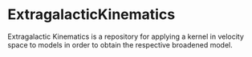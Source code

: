 # ExtragalacticKinematics
Extragalactic Kinematics is a repository for applying a kernel in velocity space to models in order to obtain the respective broadened model.
